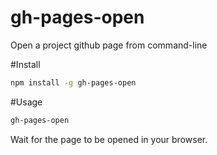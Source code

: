 # gh-pages-open

Open a project github page from command-line

#Install
```bash
npm install -g gh-pages-open
```

#Usage
```bash
gh-pages-open
```
Wait for the page to be opened in your browser.

